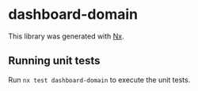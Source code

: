 # dashboard-domain

This library was generated with [Nx](https://nx.dev).

## Running unit tests

Run `nx test dashboard-domain` to execute the unit tests.
